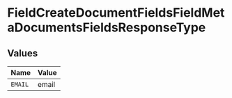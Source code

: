 # FieldCreateDocumentFieldsFieldMetaDocumentsFieldsResponseType


## Values

| Name    | Value   |
| ------- | ------- |
| `EMAIL` | email   |